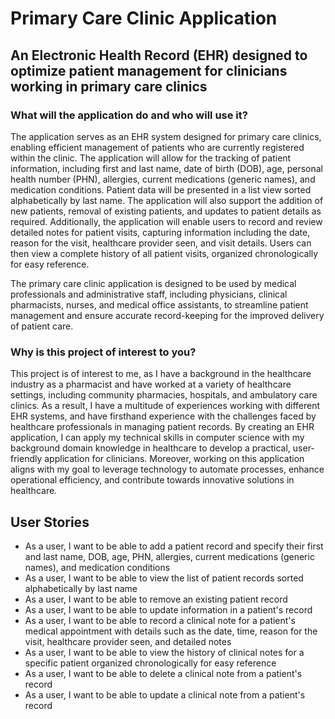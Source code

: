 # Primary Care Clinic Application 

## An Electronic Health Record (EHR) designed to optimize patient management for clinicians working in primary care clinics

### What will the application do and who will use it? ###
The application serves as an EHR system designed for primary care clinics, enabling efficient management of patients who are currently registered within the clinic. The application will allow for the tracking of patient information, including first and last name, date of birth (DOB), age, personal health number (PHN), allergies, current medications (generic names), and medication conditions. Patient data will be presented in a list view sorted alphabetically by last name. The application will also support the addition of new patients, removal of existing patients, and updates to patient details as required. Additionally, the application will enable users to record and review detailed notes for patient visits, capturing information including the date, reason for the visit, healthcare provider seen, and visit details. Users can then view a complete history of all patient visits, organized chronologically for easy reference.  

The primary care clinic application is designed to be used by medical professionals and administrative staff, including physicians, clinical pharmacists, nurses, and medical office assistants, to streamline patient management and ensure accurate record-keeping for the improved delivery of patient care.

### Why is this project of interest to you? ###
This project is of interest to me, as I have a background in the healthcare industry as a pharmacist and have worked at a variety of healthcare settings, including community pharmacies, hospitals, and ambulatory care clinics. As a result, I have a multitude of experiences working with different EHR systems, and have firsthand experience with the challenges faced by healthcare professionals in managing patient records. By creating an EHR application, I can apply my technical skills in computer science with my background domain knowledge in healthcare to develop a practical, user-friendly application for clinicians. Moreover, working on this application aligns with my goal to leverage technology to automate processes, enhance operational efficiency, and contribute towards innovative solutions in healthcare.


## User Stories
- As a user, I want to be able to add a patient record and specify their first and last name, DOB, age, PHN, allergies, current medications (generic names), and medication conditions
- As a user, I want to be able to view the list of patient records sorted alphabetically by last name
- As a user, I want to be able to remove an existing patient record 
- As a user, I want to be able to update information in a patient's record 
- As a user, I want to be able to record a clinical note for a patient's medical appointment with details such as the date, time, reason for the visit, healthcare provider seen, and detailed notes
- As a user, I want to be able to view the history of clinical notes for a specific patient organized chronologically for easy reference
- As a user, I want to be able to delete a clinical note from a patient's record
- As a user, I want to be able to update a clinical note from a patient's record
